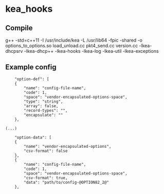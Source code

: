 # kea_hooks

## Compile
g++ -std=c++11 -I /usr/include/kea -L /usr/lib64 -fpic -shared -o options_to_options.so load_unload.cc pkt4_send.cc version.cc -lkea-dhcpsrv -lkea-dhcp++ -lkea-hooks -lkea-log -lkea-util -lkea-exceptions


## Example config

```
	"option-def": [
	{
		"name": "config-file-name",
		"code": 1,
		"space": "vendor-encapsulated-options-space",
		"type": "string",
		"array": false,
		"record-types": "",
		"encapsulate": ""
	},

(...)
  
	"option-data": [
	{
		"name": "vendor-encapsulated-options",
		"csv-format": false
	},
	{
		"name": "config-file-name",
		"code": 1,
		"space": "vendor-encapsulated-options-space",
		"csv-format": true,
		"data": "path/to/config-@OPTION82_2@"
	},

```
